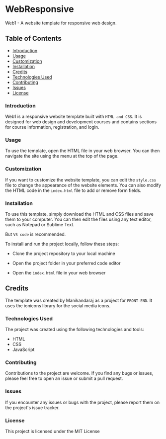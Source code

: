 # WebResponsive

Web1 - A website template for responsive web design.

## Table of Contents
- [Introduction](https://github.com/manikandaraj-T-N/ResponsiveWeb1/blob/main/README.md#introduction)
- [Usage](https://github.com/manikandaraj-T-N/ResponsiveWeb1/blob/main/README.md#usage)
- [Customization](https://github.com/manikandaraj-T-N/ResponsiveWeb1/blob/main/README.md#customization)
- [Installation](https://github.com/manikandaraj-T-N/ResponsiveWeb1/blob/main/README.md#installation)
- [Credits]()
- [Technologies Used](https://github.com/manikandaraj-T-N/ResponsiveWeb1/blob/main/README.md#technologies-used)
- [Contributing](https://github.com/manikandaraj-T-N/ResponsiveWeb1/blob/main/README.md#contributing)
- [Issues](https://github.com/manikandaraj-T-N/ResponsiveWeb1/blob/main/README.md#issues)
- [License]()

### Introduction
Web1 is a responsive website template built with `HTML and CSS`. It is designed for web design and development courses and contains sections for course information, registration, and login.

### Usage
To use the template, open the HTML file in your web browser. You can then navigate the site using the menu at the top of the page.

### Customization
If you want to customize the website template, you can edit the `style.css` file to change the appearance of the website elements. You can also modify the HTML code in the `index.html` file to add or remove form fields.

### Installation
To use this template, simply download the HTML and CSS files and save them to your computer. You can then edit the files using any text editor, such as Notepad or Sublime Text.

But `VS code` is recommended.

To install and run the project locally, follow these steps:

- Clone the project repository to your local machine 

- Open the project folder in your preferred code editor
- Open the `index.html` file in your web browser

## Credits
The template was created by Manikandaraj as a project for `FRONT-END`. It uses the ionicons library for the social media icons.

### Technologies Used
The project was created using the following technologies and tools:

- HTML
- CSS
- JavaScript

### Contributing
Contributions to the project are welcome. If you find any bugs or issues, please feel free to open an issue or submit a pull request.

### Issues
If you encounter any issues or bugs with the project, please report them on the project's issue tracker.

### License
This project is licensed under the MIT License 


